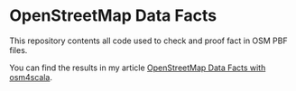 # OpenStreetMap Data Facts

This repository contents all code used to check and proof fact in OSM PBF files.

You can find the results in my article [OpenStreetMap Data Facts with osm4scala](https://www.acervera.com/blog/2020/03/osm4scala-facts).
